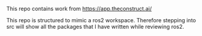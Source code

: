This repo contains work from https://app.theconstruct.ai/

This repo is structured to mimic a ros2 workspace. Therefore stepping into src will show all the packages that I have written while reviewing ros2.
